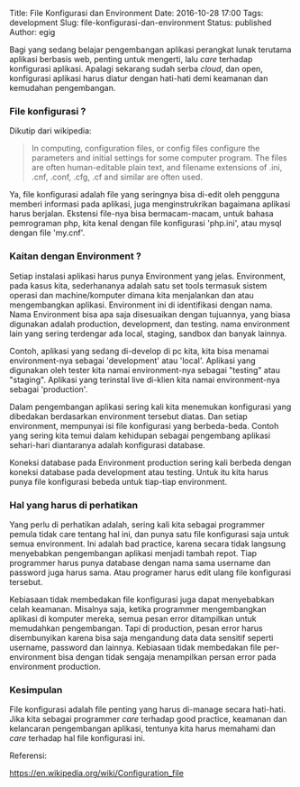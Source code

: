 Title: File Konfigurasi dan Environment
Date: 2016-10-28 17:00
Tags: development
Slug: file-konfigurasi-dan-environment
Status: published
Author: egig

Bagi yang sedang belajar pengembangan aplikasi perangkat lunak terutama aplikasi berbasis web, penting untuk mengerti, lalu _care_ terhadap konfigurasi aplikasi. Apalagi sekarang sudah serba _cloud_, dan open, konfigurasi aplikasi harus diatur dengan hati-hati demi keamanan dan kemudahan pengembangan.

### File konfigurasi ?

Dikutip dari wikipedia:
> In computing, configuration files, or config files configure the parameters and initial settings for some computer program. The files are often human-editable plain text, and filename extensions of .ini, .cnf, .conf, .cfg, .cf and similar are often used.

Ya, file konfigurasi adalah file yang seringnya bisa di-edit oleh pengguna memberi informasi pada aplikasi, juga menginstrukrikan bagaimana aplikasi harus berjalan. Ekstensi file-nya bisa bermacam-macam, untuk bahasa pemrograman php, kita kenal dengan file konfigurasi 'php.ini', atau mysql dengan file 'my.cnf'.

### Kaitan dengan Environment ?

Setiap instalasi aplikasi harus punya Environment yang jelas. Environment, pada kasus kita, sederhananya adalah satu set tools termasuk sistem operasi dan machine/komputer dimana kita menjalankan dan atau mengembangkan aplikasi. Environment ini di identifikasi dengan nama. Nama Environment bisa apa saja disesuaikan dengan tujuannya, yang biasa digunakan adalah production, development, dan testing. nama environment lain yang sering terdengar ada local, staging, sandbox dan banyak lainnya.

Contoh, aplikasi yang sedang di-develop di pc kita, kita bisa menamai environment-nya sebagai 'development' atau 'local'.
Aplikasi yang digunakan oleh tester kita namai environment-nya sebagai "testing" atau "staging". Aplikasi yang terinstal live di-klien kita namai environment-nya sebagai 'production'.

Dalam pengembangan aplikasi sering kali kita menemukan konfigurasi yang dibedakan berdasarkan environment tersebut diatas. Dan setiap environment, mempunyai isi file konfigurasi yang berbeda-beda. Contoh yang sering kita temui dalam kehidupan sebagai pengembang aplikasi sehari-hari diantaranya adalah konfigurasi database.

Koneksi database pada Environment production sering kali berbeda dengan koneksi database pada development atau testing. Untuk itu kita harus punya file konfigurasi bebeda untuk tiap-tiap environment.

### Hal yang harus di perhatikan

Yang perlu di perhatikan adalah, sering kali kita sebagai programmer pemula tidak care tentang hal ini, dan punya satu file konfigurasi saja untuk semua environment. Ini adalah bad practice, karena secara tidak langsung menyebabkan pengembangan aplikasi menjadi tambah repot. Tiap programmer harus punya database dengan nama sama username dan password juga harus sama. Atau programer harus edit ulang file konfigurasi tersebut.

Kebiasaan tidak membedakan file konfigurasi juga dapat menyebabkan celah keamanan. Misalnya saja, ketika programmer mengembangkan aplikasi di komputer mereka, semua pesan error ditampilkan untuk memudahkan pengembangan. Tapi di production, pesan error harus disembunyikan karena bisa saja mengandung data data sensitif seperti username, password dan lainnya. Kebiasaan tidak membedakan file per-environment bisa dengan tidak sengaja menampilkan persan error pada environment production.

### Kesimpulan

File konfigurasi adalah file penting yang harus di-manage secara hati-hati. Jika kita sebagai programmer _care_ terhadap good practice, keamanan dan kelancaran pengembangan aplikasi, tentunya kita harus memahami dan _care_ terhadap hal file konfigurasi ini.

Referensi:

<https://en.wikipedia.org/wiki/Configuration_file>
